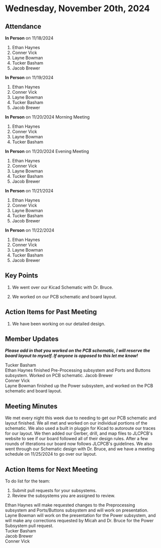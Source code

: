 # Wednesday, November 20th, 2024

## Attendance
**In Person** on 11/18/2024
1. Ethan Haynes
2. Conner Vick
3. Layne Bowman
4. Tucker Basham
5. Jacob Brewer

**In Person** on 11/19/2024
1. Ethan Haynes
2. Conner Vick
3. Layne Bowman
4. Tucker Basham
5. Jacob Brewer

**In Person** on 11/20/2024 Morning Meeting
1. Ethan Haynes
2. Conner Vick
3. Layne Bowman
4. Tucker Basham

**In Person** on 11/20/2024 Evening Meeting
1. Ethan Haynes
2. Conner Vick
3. Layne Bowman
4. Tucker Basham
5. Jacob Brewer

**In Person** on 11/21/2024
1. Ethan Haynes
2. Conner Vick
3. Layne Bowman
4. Tucker Basham
5. Jacob Brewer

**In Person** on 11/22/2024
1. Ethan Haynes
2. Conner Vick
3. Layne Bowman
4. Tucker Basham
5. Jacob Brewer


## Key Points
1. We went over our Kicad Schematic with Dr. Bruce.

2. We worked on our PCB schematic and board layout.
   
## Action Items for Past Meeting
1. We have been working on our detailed design.  

## Member Updates

***Please add in that you worked on the PCB schematic, I will reserve the board layout to myself. If anyone is opposed to this let me know!***

Tucker Basham  
Ethan Haynes finished Pre-Processing subsystem and Ports and Buttons subsystem. Worked on PCB schematic.
Jacob Brewer  
Conner Vick  
Layne Bowman finished up the Power subsystem, and worked on the PCB schematic and board layout.

## Meeting Minutes
We met every night this week due to needing to get our PCB schematic and layout finished. We all met and worked on our individual portions of the schematic. We also used a built in pluggin for Kicad to autoroute our traces for our layout. We then added our Gerber, drill, and map files to JLCPCB's website to see if our board followed all of their design rules. After a few rounds of itterations our board now follows JLCPCB's guidelines. We also went through our Schematic design with Dr. Bruce, and we have a meeting schedule on 11/25/2024 to go over our layout.

## Action Items for Next Meeting
To do list for the team:  
1. Submit pull requests for your subsystems.
2. Review the subsystems you are assigned to review.

Ethan Haynes will make requested changes to the Preprocessing subsystem and Ports/Buttons subsystem and will work on presentation.
Layne Bowman will work on the presentation for the Power subsystem, and will make any corrections requested by Micah and Dr. Bruce for the Power Subsystem pull request.  
Tucker Basham  
Jacob Brewer  
Conner Vick  

